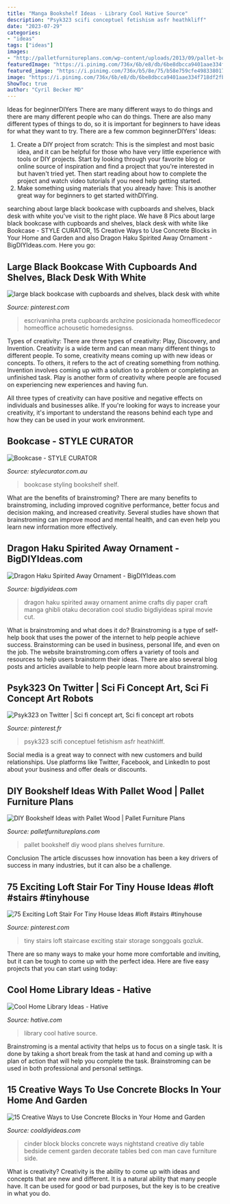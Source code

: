 ```yaml
---
title: "Manga Bookshelf Ideas - Library Cool Hative Source"
description: "Psyk323 scifi conceptuel fetishism asfr heathkliff"
date: "2023-07-29"
categories:
- "ideas"
tags: ["ideas"]
images:
- "http://palletfurnitureplans.com/wp-content/uploads/2013/09/pallet-bookshelf-3.jpg"
featuredImage: "https://i.pinimg.com/736x/6b/e8/db/6be8dbcca9401aae334f718df2fb3ed6.jpg"
featured_image: "https://i.pinimg.com/736x/b5/8e/75/b58e759cfe498338017148a522a6f15a.jpg"
image: "https://i.pinimg.com/736x/6b/e8/db/6be8dbcca9401aae334f718df2fb3ed6.jpg"
ShowToc: true
author: "Cyril Becker MD"
---
```



Ideas for beginnerDIYers
There are many different ways to do things and there are many different people who can do things. There are also many different types of things to do, so it is important for beginners to have ideas for what they want to try. There are a few common beginnerDIYers' Ideas: 
1. Create a DIY project from scratch: This is the simplest and most basic idea, and it can be helpful for those who have very little experience with tools or DIY projects. Start by looking through your favorite blog or online source of inspiration and find a project that you're interested in but haven't tried yet. Then start reading about how to complete the project and watch video tutorials if you need help getting started. 
2. Make something using materials that you already have: This is another great way for beginners to get started withDIYing.

	

		
searching about large black bookcase with cupboards and shelves, black desk with white you've visit to the right place. We have 8 Pics about large black bookcase with cupboards and shelves, black desk with white like Bookcase - STYLE CURATOR, 15 Creative Ways to Use Concrete Blocks in Your Home and Garden and also Dragon Haku Spirited Away Ornament - BigDIYIdeas.com. Here you go:
		
    
## Large Black Bookcase With Cupboards And Shelves, Black Desk With White

<img loading=lazy src="https://i.pinimg.com/736x/b5/8e/75/b58e759cfe498338017148a522a6f15a.jpg" onerror="this.onerror=null;this.src='https://tse1.mm.bing.net/th?id=OIP.-inG61zgupcCPmdHr84KKwHaJ3&amp;pid=15.1';" alt="large black bookcase with cupboards and shelves, black desk with white">

_Source: pinterest.com_

>escrivaninha preta cupboards archzine posicionada homeofficedecor homeoffice achousetic homedesignss. 

	

Types of creativity: There are three types of creativity: Play, Discovery, and Invention.
Creativity is a wide term and can mean many different things to different people. To some, creativity means coming up with new ideas or concepts. To others, it refers to the act of creating something from nothing.
Invention involves coming up with a solution to a problem or completing an unfinished task. Play is another form of creativity where people are focused on experiencing new experiences and having fun.

All three types of creativity can have positive and negative effects on individuals and businesses alike. If you're looking for ways to increase your creativity, it's important to understand the reasons behind each type and how they can be used in your work environment.

    
## Bookcase - STYLE CURATOR

<img loading=lazy src="https://stylecurator.com.au/wp-content/uploads/2016/07/Bookcase.jpg" onerror="this.onerror=null;this.src='https://tse3.mm.bing.net/th?id=OIP.QwMtvFzpOWmgxcPoZQ4yHwHaLH&amp;pid=15.1';" alt="Bookcase - STYLE CURATOR">

_Source: stylecurator.com.au_

>bookcase styling bookshelf shelf. 

	

What are the benefits of brainstroming?
There are many benefits to brainstroming, including improved cognitive performance, better focus and decision making, and increased creativity. Several studies have shown that brainstroming can improve mood and mental health, and can even help you learn new information more effectively.

    
## Dragon Haku Spirited Away Ornament - BigDIYIdeas.com

<img loading=lazy src="http://www.bigdiyideas.com/wp-content/uploads/2014/12/Dragon-Haku-Spirited-Away-Ornament.jpg" onerror="this.onerror=null;this.src='https://tse1.mm.bing.net/th?id=OIP.aeGBLMpYiF3RPh_cEiuYEgHaK6&amp;pid=15.1';" alt="Dragon Haku Spirited Away Ornament - BigDIYIdeas.com">

_Source: bigdiyideas.com_

>dragon haku spirited away ornament anime crafts diy paper craft manga ghibli otaku decoration cool studio bigdiyideas spiral movie cut. 

	

What is brainstroming and what does it do?
Brainstroming is a type of self-help book that uses the power of the internet to help people achieve success. Brainstorming can be used in business, personal life, and even on the job. The website brainstroming.com offers a variety of tools and resources to help users brainstorm their ideas. There are also several blog posts and articles available to help people learn more about brainstroming.

    
## Psyk323 On Twitter | Sci Fi Concept Art, Sci Fi Concept Art Robots

<img loading=lazy src="https://i.pinimg.com/736x/ab/b2/31/abb2313e1f0e8c7e247cce754f0ac0bc.jpg" onerror="this.onerror=null;this.src='https://tse1.mm.bing.net/th?id=OIP.BBGACwiLW6B-pu864pVreAHaMA&amp;pid=15.1';" alt="Psyk323 on Twitter | Sci fi concept art, Sci fi concept art robots">

_Source: pinterest.fr_

>psyk323 scifi conceptuel fetishism asfr heathkliff. 

	

Social media is a great way to connect with new customers and build relationships. Use platforms like Twitter, Facebook, and LinkedIn to post about your business and offer deals or discounts.

    
## DIY Bookshelf Ideas With Pallet Wood | Pallet Furniture Plans

<img loading=lazy src="http://palletfurnitureplans.com/wp-content/uploads/2013/09/pallet-bookshelf-3.jpg" onerror="this.onerror=null;this.src='https://tse4.mm.bing.net/th?id=OIP.OPZ8iAQBqZeQ0ljOJkzcGgHaJ3&amp;pid=15.1';" alt="DIY Bookshelf Ideas with Pallet Wood | Pallet Furniture Plans">

_Source: palletfurnitureplans.com_

>pallet bookshelf diy wood plans shelves furniture. 

	

Conclusion
The article discusses how innovation has been a key drivers of success in many industries, but it can also be a challenge.

    
## 75 Exciting Loft Stair For Tiny House Ideas #loft #stairs #tinyhouse

<img loading=lazy src="https://i.pinimg.com/736x/6b/e8/db/6be8dbcca9401aae334f718df2fb3ed6.jpg" onerror="this.onerror=null;this.src='https://tse4.mm.bing.net/th?id=OIP.HlKu4k804TusHWWWDB_-1wHaNF&amp;pid=15.1';" alt="75 Exciting Loft Stair For Tiny House Ideas #loft #stairs #tinyhouse">

_Source: pinterest.com_

>tiny stairs loft staircase exciting stair storage songgoals gozluk. 

	

There are so many ways to make your home more comfortable and inviting, but it can be tough to come up with the perfect idea. Here are five easy projects that you can start using today: 

    
## Cool Home Library Ideas - Hative

<img loading=lazy src="https://hative.com/wp-content/uploads/2014/12/home-library-ideas/18-cool-home-library-ideas.jpg" onerror="this.onerror=null;this.src='https://tse3.mm.bing.net/th?id=OIP.vWYzuBsQOvW0VJEYH63Y-AHaFu&amp;pid=15.1';" alt="Cool Home Library Ideas - Hative">

_Source: hative.com_

>library cool hative source. 

	

Brainstroming is a mental activity that helps us to focus on a single task. It is done by taking a short break from the task at hand and coming up with a plan of action that will help you complete the task. Brainstroming can be used in both professional and personal settings.

    
## 15 Creative Ways To Use Concrete Blocks In Your Home And Garden

<img loading=lazy src="http://cooldiyideas.com/wp-content/uploads/2015/07/Cinder-Block-Nightstand.jpg" onerror="this.onerror=null;this.src='https://tse2.mm.bing.net/th?id=OIP.7qvGSDNcGImEbRKdqjOx_wHaLG&amp;pid=15.1';" alt="15 Creative Ways to Use Concrete Blocks in Your Home and Garden">

_Source: cooldiyideas.com_

>cinder block blocks concrete ways nightstand creative diy table bedside cement garden decorate tables bed con man cave furniture side. 

	

What is creativity?
Creativity is the ability to come up with ideas and concepts that are new and different. It is a natural ability that many people have. It can be used for good or bad purposes, but the key is to be creative in what you do.

